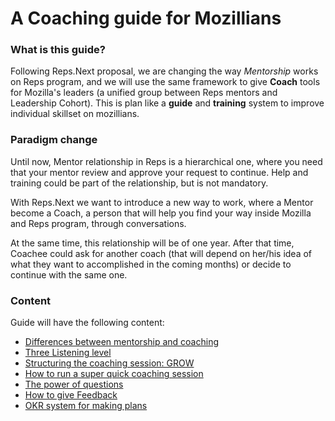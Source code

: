 # A Coaching guide for Mozillians

### What is this guide?

Following Reps.Next proposal, we are changing the way *Mentorship* works on Reps program, and we will use the same framework to give **Coach** tools for Mozilla's leaders (a unified group between Reps mentors and Leadership Cohort). This is plan like a **guide** and **training** system to improve individual skillset on mozillians.

### Paradigm change

Until now, Mentor relationship in Reps is a hierarchical one, where you need that your mentor review and approve your request to continue. Help and training could be part of the relationship, but is not mandatory.

With Reps.Next we want to introduce a new way to work, where a Mentor become a Coach, a person that will help you find your way inside Mozilla and Reps program, through conversations.

At the same time, this relationship will be of one year. After that time, Coachee could ask for another coach (that will depend on her/his idea of what they want to accomplished in the coming months) or decide to continue with the same one.

### Content

Guide will have the following content:

* [Differences between mentorship and coaching](diff_mentor_coach.md)
* [Three Listening level](3_listening_levels.md)
* [Structuring the coaching session: GROW](coaching-session.md)
* [How to run a super quick coaching session](quick_coach_session.md)
* [The power of questions](power_of_questions.md)
* [How to give Feedback](how-to-give-feedback.md)
* [OKR system for making plans](okrs.md)
